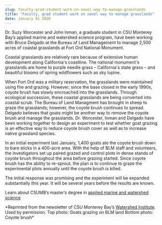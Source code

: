 ```yaml
---
slug: faculty-grad-student-work-on-novel-way-to-manage-grasslands
title: "Faculty, grad student work on novel way to manage grasslands"
date: January 01 2020
---
```


<p>Dr. Suzy Worcester and John Inman, a graduate student in CSU Monterey Bay’s applied marine and watershed science program, have been working with Bruce Delgado at the Bureau of Land Management to manage 2,500 acres of coastal grasslands at Fort Ord National Monument.
</p><p>Coastal grasslands are relatively rare because of extensive human development along California's coastline. The national monument's grasslands are home to purple needle grass – California's state grass – and beautiful blooms of spring wildflowers such as sky lupine.
</p><p>When Fort Ord was a military reservation, the grasslands were maintained using fire and grazing. However, since the base closed in the early 1990s, coyote brush has slowly encroached into the grasslands. Through ecological succession, these coastal grasslands are being converted into coastal scrub. The Bureau of Land Managment has brought in sheep to graze the grasslands; however, the coyote brush continues to spread. Delgado believes that goats might be another way to remove the coyote brush and manage the grasslands. Dr. Worcester, Inman and Delgado have been working together to design an experiment to test whether goat grazing is an effective way to reduce coyote brush cover as well as to increase native grassland species.
</p><p>In an initial experiment last January, 1,400 goats ate the coyote brush down to bare sticks in a 400&#45;acre area. With the help of BLM staff and volunteers, the investigators set up paired grazed and control plots in dense stands of coyote brush throughout the area before grazing started. Since coyote brush has the ability to re&#45;sprout, the plan is to continue to graze the experimental plots annually until the coyote brush is killed.
</p><p>The initial response was promising and the experiment will be expanded substantially this year. It will be several years before the results are known.
</p><p>Learn about CSUMB’s master’s degree in <a href="http://sep.csumb.edu/amws/">applied marine and watershed science</a>
</p><p>&#42;Reprinted from the newsletter of CSU Monterey Bay’s <a href="http://watershed.csumb.edu/wi/">Watershed Institute</a>. Used by permission.  Top photo: Goats grazing on BLM land Bottom photo: Coyote brush&#42;
</p>
